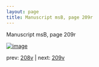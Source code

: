 ```yaml
---
layout: page
title: Manuscript msB, page 209r
---
```


Manuscript msB, page 209r

[![image](http://www.homermultitext.org/iipsrv?OBJ=IIP,1.0&FIF=/project/homer/pyramidal/deepzoom/hmt/vbbifolio/pending/vb_208v_209r.tif&WID=100&CVT=JPEG)](http://www.homermultitext.org/ict2/?urn=urn:cite2:hmt:vbbifolio.pending:vb_208v_209r)

prev:  [208v](../208v) | next:  [209v](../209v)


